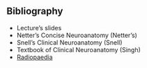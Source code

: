 ## Bibliography

- Lecture’s slides
- Netter’s Concise Neuroanatomy (Netter’s)
- Snell’s Clinical Neuroanatomy (Snell)
- Textbook of Clinical Neuroanatomy (Singh)
- [Radiopaedia](https://radiopaedia.org/?lang=us)